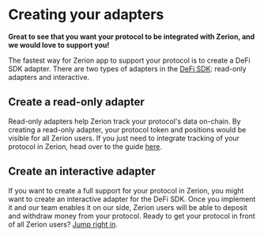 # Creating your adapters

**Great to see that you want your protocol to be integrated with Zerion, and we would love to support you!**

The fastest way for Zerion app to support your protocol is to create a DeFi SDK adapter. There are two types of adapters in the [DeFi SDK](../index.md): read-only adapters and interactive.

## Create a read-only adapter

Read-only adapters help Zerion track your protocol's data on-chain. By creating a read-only adapter, your protocol token and positions would be visible for all Zerion users. If you just need to integrate tracking of your protocol in Zerion, head over to the guide [here](read-only-adapters.md).


## Create an interactive adapter

If you want to create a full support for your protocol in Zerion, you might want to create an interactive adapter for the DeFi SDK. Once you implement it and our team enables it on our side, Zerion users will be able to deposit and withdraw money from your protocol. Ready to get your protocol in front of all Zerion users? [Jump right in](interactive-adapters.md).

